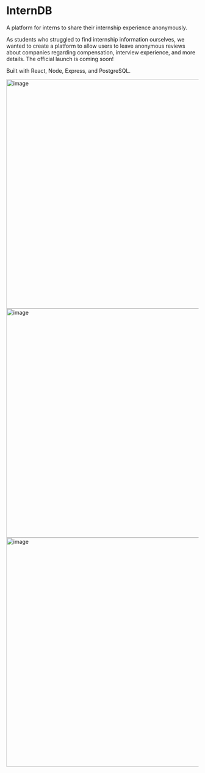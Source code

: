 # InternDB

A platform for interns to share their internship experience anonymously.

As students who struggled to find internship information ourselves, we wanted to create a platform to allow users to leave anonymous reviews about companies regarding compensation, interview experience, and more details. The official launch is coming soon!

Built with React, Node, Express, and PostgreSQL.

<img width="600" alt="image" src="https://github.com/ryanmckim/InternDB/assets/72713726/6d030494-90c8-4c4b-954d-0dcb6813aa66">


<img width="600" alt="image" src="https://github.com/ryanmckim/InternDB/assets/72713726/ccba6b7e-b9af-492e-8854-066106cd5da2">

<img width="600" alt="image" src="https://github.com/ryanmckim/InternDB/assets/72713726/141ceeca-6375-4bbb-9872-2b74de477ba2">
